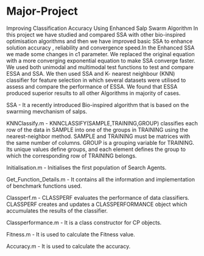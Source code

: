 # Major-Project
Improving Classification Accuracy Using Enhanced Salp Swarm Algorithm
In this project we have studied and compared SSA with other bio-inspired optimisation algorithms and then we have improved basic SSA to enhance solution accuracy , reliability and convergence speed.In the Enhanced SSA we made some changes in c1 parameter. We replaced the original equation with a more converging exponential equation to make SSA converge faster. We used both unimodal and multimodal test functions to test and compare ESSA and SSA. We then used SSA and K- nearest neighbour (KNN) classifier for feature selection in which several datasets were utilised to assess and compare the performance of ESSA. We found that ESSA produced superior results to all other Algorithms in majority of cases.

SSA - It a recently introduced Bio-inspired algorithm that is based on the swarming mevchanism of salps.

KNNClassify.m - KNNCLASSIFY(SAMPLE,TRAINING,GROUP) classifies each row of the data in SAMPLE into one of the groups in TRAINING using the nearest-neighbor method. SAMPLE and TRAINING must be matrices with the same number of columns. GROUP is a grouping variable for TRAINING. Its unique values define groups, and each element defines the group to which the corresponding row of TRAINING belongs.

Initialisation.m - Initialises the first population of Search Agents.

Get_Function_Details.m - It contains all the information and implementation of benchmark functions used.

Classperf.m - CLASSPERF evaluates the performance of data classifiers. CLASSPERF creates and updates a CLASSPERFORMANCE object which accumulates the results of the classifier.

Classperformance.m - It is a class constructor for CP objects.

Fitness.m - It is used to calculate the Fitness value.

Accuracy.m - It is used to calculate the accuracy.
